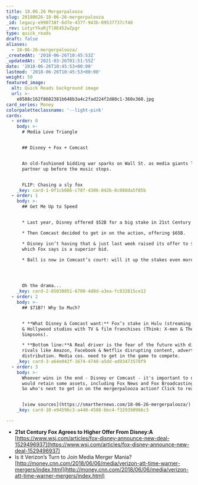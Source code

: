 ```yaml
---
title: 18.06.26 Mergerpalooza
slug: 20180626-18-06-26-mergerpalooza
_id: legacy-e990738f-6d7e-437f-943b-09537737cf48
_rev: LotyrYkaRjTl0E452wZpgr
type: quick_reads
draft: false
aliases:
  - 18-06-26-mergerpalooza/
_createdAt: '2018-06-26T10:45:53Z'
_updatedAt: '2021-03-26T01:51:55Z'
date: '2018-06-26T10:45:53+00:00'
lastmod: '2018-06-26T10:45:53+00:00'
weight: 50
featured_image:
  alt: Quick Reads background image
  url: >-
    e8588c162f8682381b648b3a4c2fad224f2d80c1-360x360.jpg
card_series: Money
colorpaletteclassname: '--light-pink'
cards:
  - order: 0
    body: >-
      # Media Love Triangle


      ## Disney + Fox + Comcast


      An old-fashioned bidding war sparks on Wall St. as media giants look to
      partner up before the music stops.


      FLIP: Chasing a sly fox
    _key: card-1-0f1cb086-c78f-4306-842b-8c088da5f85b
  - order: 1
    body: >-
      ## Get Me Up to Speed


      * Last year, Disney offered $52B for a big stake in 21st Century Fox.

      * Then Comcast decided to get in on the action, offering $65B.

      * Disney isn’t having that & just last week raised its offer to $71B,
      which Fox says is a superior bid.

      * Ball is now in Comcast’s court: will it up the stakes even more?




      Oh the drama...
    _key: card-2-85030851-6700-4d0d-a3ea-fc832815ce12
  - order: 2
    body: >-
      ## $71B?! Why So Much?


      * **What Disney & Comcast want:** Fox’s stake in Hulu (streaming service)
      & Hollywood studios with TV & film franchises (Think: X-men & The
      Simpsons).

      * **Bottom line:**A Real driver is the fear of the future with digital
      rivals like Amazon, Facebook & Netflix disrupting content, advertising &
      distribution. Media cos. need to get in the game to compete.
    _key: card-3-a64e042f-1674-4748-a5dd-ad93473578f9
  - order: 3
    body: >-
      Whoever wins in the end - Disney or Comcast - it's important to note Fox
      would retain some assets, including Fox News and Fox Broadcasting Company.
      So who's next to get in on the mergerpalooza action? Click to read more.


      [view sources](https://smarthernews.com/18-06-26-mergerpalooza/)
    _key: card-10-e94596c3-a440-4588-bbc4-f329390966c3

---
```

* **21st Century Fox Agrees to Higher Offer From Disney:A**  
[https://www.wsj.com/articles/fox-disney-announce-new-deal-1529496937](https://www.wsj.com/articles/fox-disney-announce-new-deal-1529496937)
* Is it Verizon’s Turn to Join Media Merger Mania?  
[http://money.cnn.com/2018/06/06/media/verizon-att-time-warner-mergers/index.html](http://money.cnn.com/2018/06/06/media/verizon-att-time-warner-mergers/index.html)